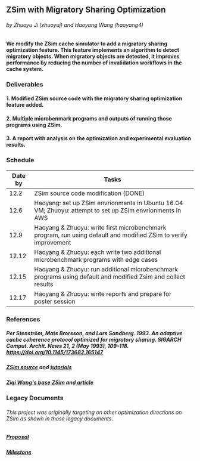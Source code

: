 ## ZSim with Migratory Sharing Optimization

###### by Zhuoyu Ji (zhuoyuj) and Haoyang Wang (haoyang4)

#### We modify the ZSim cache simulator to add a migratory sharing optimization feature. This feature implements an algorithm to detect migratory objects. When migratory objects are detected, it improves performance by reducing the number of invalidation workflows in the cache system.

### Deliverables

#### 1. Modified ZSim source code with the migratory sharing optimization feature added.
#### 2. Multiple microbenmark programs and outputs of running those programs using ZSim.
#### 3. A report with analysis on the optimization and experimental evaluation results.

### Schedule
| Date by  | Tasks |
| ------------- | ------------- |
| 12.2  | ZSim source code modification (DONE)  |
| 12.6  | Haoyang: set up ZSim envrionments in Ubuntu 16.04 VM;    Zhuoyu: attempt to set up ZSim envrionments in AWS  |
| 12.9  | Haoyang & Zhuoyu: write first microbenchmark program, run using default and modified ZSim to verify improvement |
| 12.12  | Haoyang & Zhuoyu: each write two additional microbenchmark programs with edge cases |
| 12.15  | Haoyang & Zhuoyu: run additional microbenchmark programs using default and modified Zsim and collect results |
| 12.17  | Haoyang & Zhuoyu: write reports and prepare for poster session |

### References

##### Per Stenström, Mats Brorsson, and Lars Sandberg. 1993. An adaptive cache coherence protocol optimized for migratory sharing. SIGARCH Comput. Archit. News 21, 2 (May 1993), 109–118. https://doi.org/10.1145/173682.165147

##### [ZSim source](https://github.com/s5z/zsim) and [tutorials](http://zsim.csail.mit.edu/tutorial/)
##### [Ziqi Wang's base ZSim](https://github.com/wangziqi2013/zsim-base) and [article](https://wangziqi2013.github.io/article/2019/12/25/understand-zsim-cc-sim.html)

### Legacy Documents

###### This project was originally targeting on other optimization directions on ZSim as shown in those legacy documents.

##### [Proposal](https://github.com/why1998101/ParallelCacheSimulator/blob/main/Project_Proposal.pdf)
##### [Milestone](https://github.com/why1998101/ParallelCacheSimulator/blob/main/Milestone_Report.pdf)

